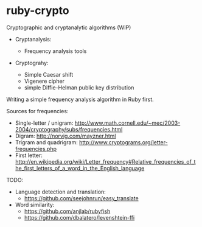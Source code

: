 ruby-crypto
=============

Cryptographic and cryptanalytic algorithms (WIP)

* Cryptanalysis:
  - Frequency analysis tools

* Cryptograhy:
  - Simple Caesar shift
  - Vigenere cipher
  - simple Diffie-Helman public key distribution


Writing a simple frequency analysis algorithm in Ruby first.

Sources for frequencies:
* Single-letter / unigram: http://www.math.cornell.edu/~mec/2003-2004/cryptography/subs/frequencies.html
* Digram: http://norvig.com/mayzner.html
* Trigram and quadrigram: http://www.cryptograms.org/letter-frequencies.php
* First letter: http://en.wikipedia.org/wiki/Letter_frequency#Relative_frequencies_of_the_first_letters_of_a_word_in_the_English_language

TODO:
* Language detection and translation:
  - https://github.com/seejohnrun/easy_translate
* Word similarity:
  - https://github.com/anjlab/rubyfish
  - https://github.com/dbalatero/levenshtein-ffi